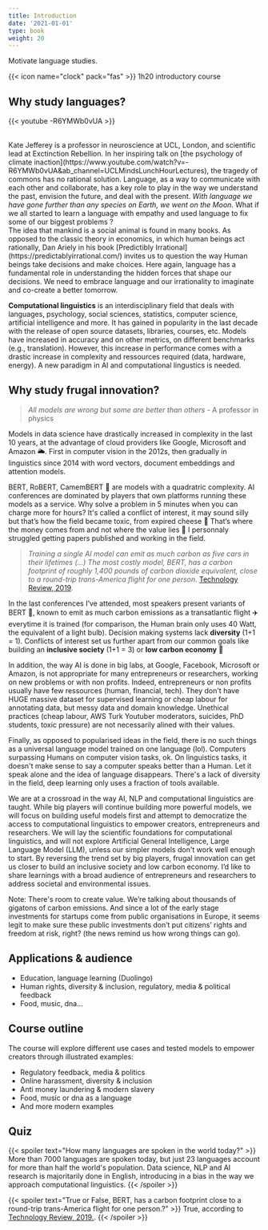 ```yaml
---
title: Introduction
date: '2021-01-01'
type: book
weight: 20
---
```


Motivate language studies.

<!--more-->

{{< icon name="clock" pack="fas" >}} 1h20 introductory course

## Why study languages? 

{{< youtube -R6YMWb0vUA >}}

<br> 
Kate Jefferey is a professor in neuroscience at UCL, London, and scientific lead at Exctinction Rebellion. In her inspiring talk on [the psychology of climate inaction](https://www.youtube.com/watch?v=-R6YMWb0vUA&ab_channel=UCLMindsLunchHourLectures), the tragedy of commons has no rational solution. Language, as a way to communicate with each other and collaborate, has a key role to play in the way we understand the past, envision the future, and deal with the present. <i>With language we have gone further than any species on Earth, we went on the Moon</i>. What if we all started to learn a language with empathy and used language to fix some of our biggest problems ?

<br>
The idea that mankind is a social animal is found in many books. As opposed to the classic theory in economics, in which human beings act rationally, Dan Ariely in his book [Predictibly Irrational](https://predictablyirrational.com/) invites us to question the way Human beings take decisions and make choices. Here again, language has a fundamental role in understanding the hidden forces that shape our decisions. We need to embrace language and our irrationality to imaginate and co-create a better tomorrow.

<b>Computational linguistics</b> is an interdisciplinary field that deals with languages, psychology, social sciences, statistics, computer science, artificial intelligence and more. It has gained in popularity in the last decade with the release of open source datasets, libraries, courses, etc. Models have increased in accuracy and on other metrics, on different benchmarks (e.g., translation). However, this increase in performance comes with a drastic increase in complexity and ressources required (data, hardware, energy). A new paradigm in AI and computational lingustics is needed.

## Why study frugal innovation?

> <i>All models are wrong but some are better than others</i> - A professor in physics

Models in data science have drastically increased in complexity in the last 10 years, at the advantage of cloud providers like Google, Microsoft and Amazon 🌥️. First in computer vision in the 2012s, then gradually in linguistics since 2014 with word vectors, document embeddings and attention models.

BERT, RoBERT, CamemBERT 🧀 are models with a quadratric complexity. AI conferences are dominated by players that own platforms running these models as a service. Why solve a problem in 5 minutes when you can charge more for hours? It's called a conflict of interest, it may sound silly but that’s how the field became toxic, from expired cheese 🤢 That’s where the money comes from and not where the value lies 💛 I personnaly struggled getting papers published and working in the field.

> <i>Training a single AI model can emit as much carbon as five cars in their lifetimes (...) The most costly model, BERT, has a carbon footprint of roughly 1,400 pounds of carbon dioxide equivalent, close to a round-trip trans-America flight for one person.</i> [Technology Review, 2019](https://www.technologyreview.com/2019/06/06/239031/training-a-single-ai-model-can-emit-as-much-carbon-as-five-cars-in-their-lifetimes/). 

In the last conferences I’ve attended, most speakers present variants of BERT 🚀, known to emit as much carbon emissions as a transatlantic flight ✈️ everytime it is trained (for comparison, the Human brain only uses 40 Watt, the equivalent of a light bulb).  Decision making systems lack <b>diversity</b> (1+1 = 1). Conflicts of interest set us further apart from our common goals like building an <b>inclusive society</b> (1+1 = 3) or <b>low carbon economy</b> 🦓

In addition, the way AI is done in big labs, at Google, Facebook, Microsoft or Amazon, is not appropriate for many entrepreneurs or researchers, working on new problems or with non profits. Indeed, entrepreneurs or non profits usually have few ressources (human, financial, tech). They don't have HUGE massive dataset for supervised learning or cheap labour for annotating data, but messy data and domain knowledge. Unethical practices (cheap labour, AWS Turk Youtuber moderators, suicides, PhD students, toxic pressure) are not necessarily alined with their values.

Finally, as opposed to popularised ideas in the field, there is no such things as a universal language model trained on one language (lol). Computers surpassing Humans on computer vision tasks, ok. On linguistics tasks, it doesn't make sense to say a computer speaks better than a Human. Let it speak alone and the idea of language disappears. There's a lack of diversity in the field, deep learning only uses a fraction of tools available.

We are at a crossroad in the way AI, NLP and computational linguistics are taught. While big players will continue building more powerful models, we will focus on building useful models first and attempt to democratize the access to computational linguistics to empower creators, entrepreneurs and researchers. We will lay the scientific foundations for computational linguistics, and will not explore Artificial General Intelligence, Large Language Model (LLM), unless our simpler models don't work well enough to start. By reversing the trend set by big players, frugal innovation can get us closer to build an inclusive society and low carbon economy. I’d like to share learnings with a broad audience of entrepreneurs and researchers to address societal and environmental issues.

Note: There's room to create value. We’re talking about thousands of gigatons of carbon emissions. And since a lot of the early stage investments for startups come from public organisations in Europe, it seems legit to make sure these public investments don’t put citizens’ rights and freedom at risk, right? (the news remind us how wrong things can go).

## Applications & audience

- Education, language learning (Duolingo)
- Human rights, diversity & inclusion, regulatory, media & political feedback
- Food, music, dna…

## Course outline 

The course will explore different use cases and tested models to empower creators through illustrated examples:

- Regulatory feedback, media & politics
- Online harassment, diversity & inclusion
- Anti money laundering & modern slavery
- Food, music or dna as a language
- And more modern examples

## Quiz

{{< spoiler text="How many languages are spoken in the world today?" >}}
More than 7000 languages are spoken today, but just 23 languages account for more than half the world's population. Data science, NLP and AI research is majoritarily done in English, introducing in a bias in the way we approach computational linguistics.
{{< /spoiler >}}

{{< spoiler text="True or False, BERT, has a carbon footprint close to a round-trip trans-America flight for one person.?" >}}
True, according to [Technology Review, 2019.](https://www.technologyreview.com/2019/06/06/239031/training-a-single-ai-model-can-emit-as-much-carbon-as-five-cars-in-their-lifetimes/).
{{< /spoiler >}}

